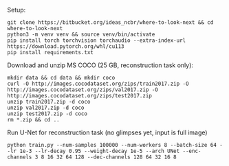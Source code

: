 Setup:  
```shell
git clone https://bitbucket.org/ideas_ncbr/where-to-look-next && cd where-to-look-next 
python3 -m venv venv && source venv/bin/activate
pip install torch torchvision torchaudio --extra-index-url https://download.pytorch.org/whl/cu113
pip install requirements.txt
```
Download and unzip MS COCO (25 GB, reconstruction task only):
```shell
mkdir data && cd data && mkdir coco
curl -O http://images.cocodataset.org/zips/train2017.zip -O http://images.cocodataset.org/zips/val2017.zip -O http://images.cocodataset.org/zips/test2017.zip
unzip train2017.zip -d coco
unzip val2017.zip -d coco
unzip test2017.zip -d coco
rm *.zip && cd ..
```
Run U-Net for reconstruction task (no glimpses yet, input is full image)
```shell
python train.py --num-samples 100000 --num-workers 8 --batch-size 64 --lr 1e-3 --lr-decay 0.95 --weight-decay 1e-5 --arch UNet --enc-channels 3 8 16 32 64 128 --dec-channels 128 64 32 16 8
```